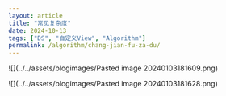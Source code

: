 ```yaml
---
layout: article
title: "常见复杂度"
date: 2024-10-13
tags: ["DS", "自定义View", "Algorithm"]
permalink: /algorithm/chang-jian-fu-za-du/
---
```


 

![](../../assets/blogimages/Pasted image 20240103181609.png)

![](../../assets/blogimages/Pasted image 20240103181628.png)

